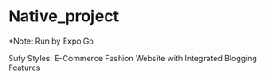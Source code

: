 # Native_project

*Note: Run by Expo Go

Sufy Styles: E-Commerce Fashion Website with Integrated Blogging Features
